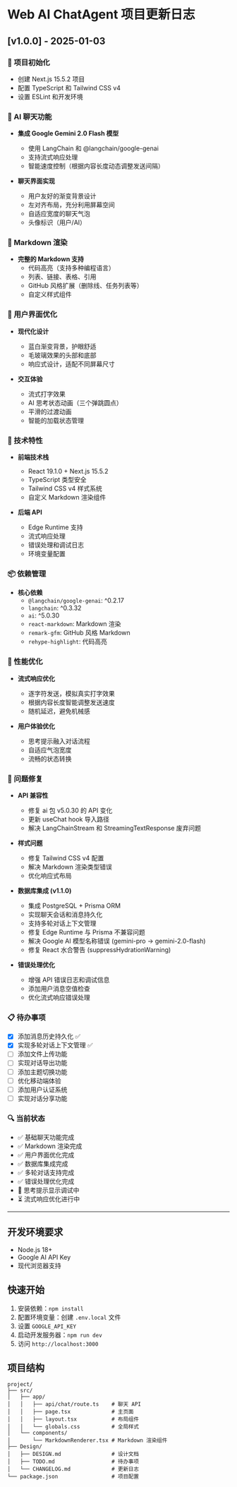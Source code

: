 # Web AI ChatAgent 项目更新日志

## [v1.0.0] - 2025-01-03

### 🎉 项目初始化
- 创建 Next.js 15.5.2 项目
- 配置 TypeScript 和 Tailwind CSS v4
- 设置 ESLint 和开发环境

### 🤖 AI 聊天功能
- **集成 Google Gemini 2.0 Flash 模型**
  - 使用 LangChain 和 @langchain/google-genai
  - 支持流式响应处理
  - 智能速度控制（根据内容长度动态调整发送间隔）

- **聊天界面实现**
  - 用户友好的渐变背景设计
  - 左对齐布局，充分利用屏幕空间
  - 自适应宽度的聊天气泡
  - 头像标识（用户/AI）

### 📝 Markdown 渲染
- **完整的 Markdown 支持**
  - 代码高亮（支持多种编程语言）
  - 列表、链接、表格、引用
  - GitHub 风格扩展（删除线、任务列表等）
  - 自定义样式组件

### 🎨 用户界面优化
- **现代化设计**
  - 蓝白渐变背景，护眼舒适
  - 毛玻璃效果的头部和底部
  - 响应式设计，适配不同屏幕尺寸

- **交互体验**
  - 流式打字效果
  - AI 思考状态动画（三个弹跳圆点）
  - 平滑的过渡动画
  - 智能的加载状态管理

### 🔧 技术特性
- **前端技术栈**
  - React 19.1.0 + Next.js 15.5.2
  - TypeScript 类型安全
  - Tailwind CSS v4 样式系统
  - 自定义 Markdown 渲染组件

- **后端 API**
  - Edge Runtime 支持
  - 流式响应处理
  - 错误处理和调试日志
  - 环境变量配置

### 📦 依赖管理
- **核心依赖**
  - `@langchain/google-genai`: ^0.2.17
  - `langchain`: ^0.3.32
  - `ai`: ^5.0.30
  - `react-markdown`: Markdown 渲染
  - `remark-gfm`: GitHub 风格 Markdown
  - `rehype-highlight`: 代码高亮

### 🚀 性能优化
- **流式响应优化**
  - 逐字符发送，模拟真实打字效果
  - 根据内容长度智能调整发送速度
  - 随机延迟，避免机械感

- **用户体验优化**
  - 思考提示融入对话流程
  - 自适应气泡宽度
  - 流畅的状态转换

### 🐛 问题修复
- **API 兼容性**
  - 修复 ai 包 v5.0.30 的 API 变化
  - 更新 useChat hook 导入路径
  - 解决 LangChainStream 和 StreamingTextResponse 废弃问题

- **样式问题**
  - 修复 Tailwind CSS v4 配置
  - 解决 Markdown 渲染类型错误
  - 优化响应式布局

- **数据库集成 (v1.1.0)**
  - 集成 PostgreSQL + Prisma ORM
  - 实现聊天会话和消息持久化
  - 支持多轮对话上下文管理
  - 修复 Edge Runtime 与 Prisma 不兼容问题
  - 解决 Google AI 模型名称错误 (gemini-pro → gemini-2.0-flash)
  - 修复 React 水合警告 (suppressHydrationWarning)

- **错误处理优化**
  - 增强 API 错误日志和调试信息
  - 添加用户消息空值检查
  - 优化流式响应错误处理

### 📋 待办事项
- [x] 添加消息历史持久化 ✅
- [x] 实现多轮对话上下文管理 ✅
- [ ] 添加文件上传功能
- [ ] 实现对话导出功能
- [ ] 添加主题切换功能
- [ ] 优化移动端体验
- [ ] 添加用户认证系统
- [ ] 实现对话分享功能

### 🔍 当前状态
- ✅ 基础聊天功能完成
- ✅ Markdown 渲染完成
- ✅ 用户界面优化完成
- ✅ 数据库集成完成
- ✅ 多轮对话支持完成
- ✅ 错误处理优化完成
- 🔄 思考提示显示调试中
- ⏳ 流式响应优化进行中

---

## 开发环境要求
- Node.js 18+
- Google AI API Key
- 现代浏览器支持

## 快速开始
1. 安装依赖：`npm install`
2. 配置环境变量：创建 `.env.local` 文件
3. 设置 `GOOGLE_API_KEY`
4. 启动开发服务器：`npm run dev`
5. 访问 `http://localhost:3000`

## 项目结构
```
project/
├── src/
│   ├── app/
│   │   ├── api/chat/route.ts    # 聊天 API
│   │   ├── page.tsx             # 主页面
│   │   ├── layout.tsx           # 布局组件
│   │   └── globals.css          # 全局样式
│   └── components/
│       └── MarkdownRenderer.tsx # Markdown 渲染组件
├── Design/
│   ├── DESIGN.md                # 设计文档
│   ├── TODO.md                  # 待办事项
│   └── CHANGELOG.md             # 更新日志
└── package.json                 # 项目配置
```
